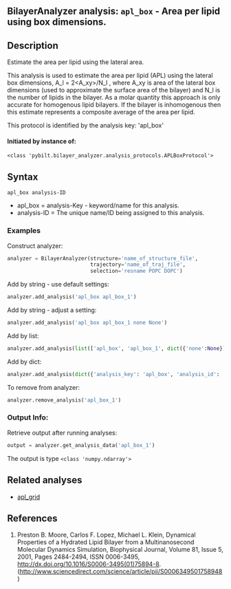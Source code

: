 ## BilayerAnalyzer analysis: ```apl_box``` - Area per lipid using box dimensions.
 
## Description
 
Estimate the area per lipid using the lateral area.

This analysis is used to estimate the area per lipid (APL)
using the lateral box dimensions,
A_l = 2<A_xy>/N_l ,
where A_xy is area of the lateral box dimensions (used to approximate the surface area of the bilayer)
and N_l is the number of lipids in the bilayer.
As a molar quantity this approach is only accurate for
homogenous lipid bilayers. If the bilayer is inhomogenous then this
estimate represents a composite average of the area per lipid.

This protocol is identified by the analysis key: 'apl_box'


#### Initiated by instance of:
 
    <class 'pybilt.bilayer_analyzer.analysis_protocols.APLBoxProtocol'>

## Syntax

```
apl_box analysis-ID
```
* apl_box = analysis-Key - keyword/name for this analysis.
* analysis-ID = The unique name/ID being assigned to this analysis.

### Examples
Construct analyzer:
```python
analyzer = BilayerAnalyzer(structure='name_of_structure_file',
                           trajectory='name_of_traj_file',
                           selection='resname POPC DOPC')
```
 
Add by string - use default settings:
```python
analyzer.add_analysis('apl_box apl_box_1') 
```
 
Add by string - adjust a setting: 
```python
analyzer.add_analysis('apl_box apl_box_1 none None')
```
 
Add by list:
```python
analyzer.add_analysis(list(['apl_box', 'apl_box_1', dict({'none':None})]))
```
 
Add by dict: 
```python
analyzer.add_analysis(dict({'analysis_key': 'apl_box', 'analysis_id': 'apl_box_1','analysis_settings':dict({'none':None})}))
```
 
To remove from analyzer: 
```python
analyzer.remove_analysis('apl_box_1')
```
 
### Output Info:
Retrieve output after running analyses:
```python
output = analyzer.get_analysis_data('apl_box_1')
```
 
The output is type ```<class 'numpy.ndarray'>```
 
## Related analyses
* [apl_grid](apl_grid.html)

## References

1. Preston B. Moore, Carlos F. Lopez, Michael L. Klein, Dynamical Properties of a Hydrated Lipid Bilayer
from a Multinanosecond Molecular Dynamics Simulation, Biophysical Journal, Volume 81, Issue 5, 2001,
Pages 2484-2494, ISSN 0006-3495, http://dx.doi.org/10.1016/S0006-3495(01)75894-8.
(http://www.sciencedirect.com/science/article/pii/S0006349501758948)
